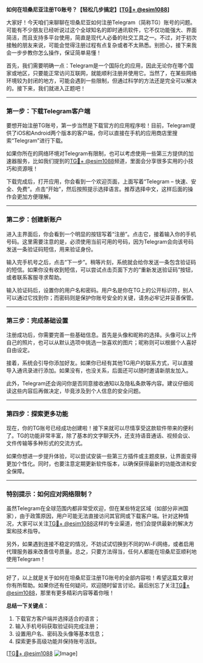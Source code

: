 **如何在坦桑尼亚注册TG账号？【轻松几步搞定】[[TG💪+ @esim1088](https://t.me/s/esim1088)]**

大家好！今天咱们来聊聊在坦桑尼亚如何注册Telegram（简称TG）账号的问题。可能有不少朋友已经听说过这个全球知名的即时通讯软件，它不仅功能强大、界面简洁，而且支持多平台使用，简直是现代人必备的社交工具之一。不过，对于初次接触的朋友来说，可能会觉得注册过程有点复杂或者不太熟悉。别担心，接下来我会一步步教你怎么操作，保证简单易懂！

首先，我们需要明确一点：Telegram是一个国际化的应用，因此无论你在哪个国家或地区，只要能正常访问互联网，就能顺利注册并使用它。当然了，在某些网络环境较为封闭的地方，可能会遇到一些限制，但通过科学的方法还是完全可以解决的。接下来，我们就进入正题吧！

---

### **第一步：下载Telegram客户端**
要想开始注册TG账号，第一步当然是下载官方的应用程序啦！目前，Telegram提供了iOS和Android两个版本的客户端，你可以直接在手机的应用商店里搜索“Telegram”进行下载。

如果你所在的网络环境对Telegram有限制，也可以考虑使用一些第三方提供的加速器服务，比如我们提到的[TG💪+ @esim1088](https://t.me/s/esim1088)频道，里面会分享很多实用的小技巧和资源哦！

下载完成后，打开应用，你会看到一个欢迎页面，上面写着“Telegram – 快速、安全、免费”。点击“开始”，然后按照提示选择语言。推荐选择中文，这样后面的操作会更加方便理解。

---

### **第二步：创建新账户**
进入主界面后，你会看到一个明显的按钮写着“注册”。点击它，接着输入你的手机号码。这里需要注意的是，必须使用当前可用的号码，因为Telegram会向该号码发送一条验证码短信，用来验证身份。

输入完手机号之后，点击“下一步”。稍等片刻，系统就会给你发送一条包含验证码的短信。如果你没有收到短信，可以尝试点击页面下方的“重新发送验证码”按钮，或者联系客服寻求帮助。

输入验证码后，设置你的用户名和密码。用户名是你在TG上的公开标识符，别人可以通过它找到你；而密码则是保护你账号安全的关键，请务必牢记并妥善保管。

---

### **第三步：完成基础设置**
注册成功后，你需要完善一些基础信息。首先是头像和昵称的选择。头像可以上传自己的照片，也可以从默认选项中挑选一张喜欢的图片；昵称则可以根据个人喜好自由设定。

接着，系统会引导你添加好友。如果你已经有其他TG用户的联系方式，可以直接导入通讯录进行添加。如果没有，也没关系，后面还可以随时邀请新朋友加入。

此外，Telegram还会询问你是否同意接收通知以及隐私条款等内容。建议仔细阅读这些内容后再做决定，毕竟涉及到个人信息的安全问题。

---

### **第四步：探索更多功能**
现在，你的TG账号已经成功创建啦！接下来就可以尽情享受这款软件带来的便利了。TG的功能非常丰富，除了基本的文字聊天外，还支持语音通话、视频会议、文件传输等多种形式的交流方式。

如果你想进一步提升体验，可以尝试安装一些第三方插件或主题皮肤，让界面变得更加个性化。同时，也要注意定期更新软件版本，以确保获得最新的功能改进和安全保障。

---

### **特别提示：如何应对网络限制？**
虽然Telegram在全球范围内都非常受欢迎，但在某些特定区域（如部分非洲国家），由于政策原因，用户可能无法直接访问其官网或下载客户端。针对这种情况，大家可以关注[TG💪+ @esim1088](https://t.me/s/esim1088)这样的专业渠道，他们会提供最新的解决方案和技术指导。

另外，如果遇到连接不稳定的情况，不妨试试切换到不同的Wi-Fi网络，或者启用代理服务器来改善信号质量。总之，只要方法得当，任何人都能在坦桑尼亚顺利地使用Telegram！

---

好了，以上就是关于如何在坦桑尼亚注册TG账号的全部内容啦！希望这篇文章对你有所帮助。如果你还有任何疑问，欢迎随时留言讨论。最后别忘了关注[TG💪+ @esim1088](https://t.me/s/esim1088)，那里有更多精彩内容等着你哦！

**总结一下关键点：**
1. 下载官方客户端并选择适合的语言；
2. 输入手机号码获取验证码完成注册；
3. 设置用户名、密码及头像等基本信息；
4. 探索更多高级功能并保持账号活跃。

[[TG💪+ @esim1088](https://t.me/s/esim1088) ![Image](https://i.postimg.cc/4NQfJmqS/Snipaste-2025-05-13-00-14-12.png)]